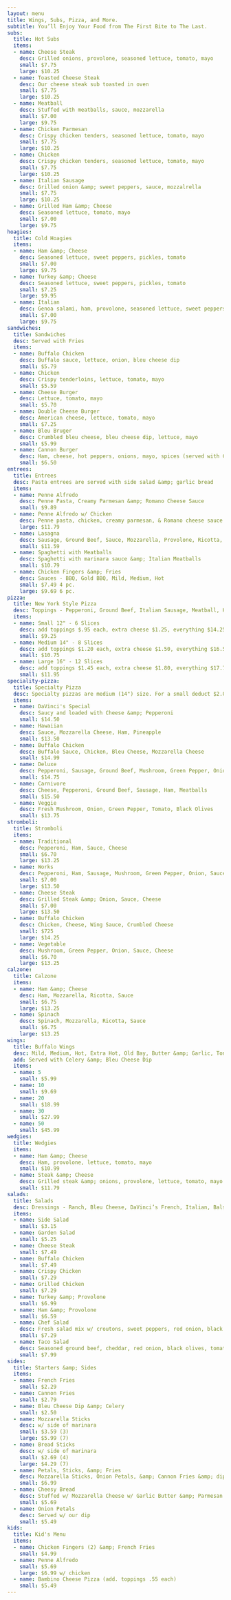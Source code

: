 ```yaml
---
layout: menu
title: Wings, Subs, Pizza, and More.
subtitle: You’ll Enjoy Your Food from The First Bite to The Last.
subs:
  title: Hot Subs
  items:
  - name: Cheese Steak
    desc: Grilled onions, provolone, seasoned lettuce, tomato, mayo
    small: $7.75
    large: $10.25
  - name: Toasted Cheese Steak
    desc: Our cheese steak sub toasted in oven
    small: $7.75
    large: $10.25
  - name: Meatball
    desc: Stuffed with meatballs, sauce, mozzarella
    small: $7.00
    large: $9.75
  - name: Chicken Parmesan
    desc: Crispy chicken tenders, seasoned lettuce, tomato, mayo
    small: $7.75
    large: $10.25
  - name: Chicken
    desc: Crispy chicken tenders, seasoned lettuce, tomato, mayo
    small: $7.75
    large: $10.25
  - name: Italian Sausage
    desc: Grilled onion &amp; sweet peppers, sauce, mozzalrella
    small: $7.75
    large: $10.25
  - name: Grilled Ham &amp; Cheese
    desc: Seasoned lettuce, tomato, mayo
    small: $7.00
    large: $9.75
hoagies:
  title: Cold Hoagies
  items:
  - name: Ham &amp; Cheese
    desc: Seasoned lettuce, sweet peppers, pickles, tomato
    small: $7.00
    large: $9.75
  - name: Turkey &amp; Cheese
    desc: Seasoned lettuce, sweet peppers, pickles, tomato
    small: $7.25
    large: $9.95
  - name: Italian
    desc: Genoa salami, ham, provolone, seasoned lettuce, sweet peppers, pickles, tomato
    small: $7.00
    large: $9.75
sandwiches:
  title: Sandwiches
  desc: Served with Fries
  items:
  - name: Buffalo Chicken
    desc: Buffalo sauce, lettuce, onion, bleu cheese dip
    small: $5.79
  - name: Chicken
    desc: Crispy tenderloins, lettuce, tomato, mayo
    small: $5.59
  - name: Cheese Burger
    desc: Lettuce, tomato, mayo
    small: $5.70
  - name: Double Cheese Burger
    desc: American cheese, lettuce, tomato, mayo
    small: $7.25
  - name: Bleu Bruger
    desc: Crumbled bleu cheese, bleu cheese dip, lettuce, mayo
    small: $5.99
  - name: Cannon Burger
    desc: Ham, cheese, hot peppers, onions, mayo, spices (served with Cannon Fries)
    small: $6.50
entrees:
  title: Entrees
  desc: Pasta entrees are served with side salad &amp; garlic bread
  items:
  - name: Penne Alfredo
    desc: Penne Pasta, Creamy Parmesan &amp; Romano Cheese Sauce
    small: $9.89
  - name: Penne Alfredo w/ Chicken
    desc: Penne pasta, chicken, creamy parmesan, & Romano cheese sauce
    large: $11.79
  - name: Lasagna
    desc: Sausage, Ground Beef, Sauce, Mozzarella, Provolone, Ricotta, Parmesan Cheese
    small: $11.59
  - name: Spaghetti with Meatballs
    desc: Spaghetti with marinara sauce &amp; Italian Meatballs
    small: $10.79
  - name: Chicken Fingers &amp; Fries
    desc: Sauces - BBQ, Gold BBQ, Mild, Medium, Hot
    small: $7.49 4 pc.
    large: $9.69 6 pc.
pizza:
  title: New York Style Pizza
  desc: Toppings - Pepperoni, Ground Beef, Italian Sausage, Meatball, Ham, Onion, Green Pepper, Hot Pepper, Sweet Pepper, Mushroom, Black Olive, Spinach, Tomato, Pineapple
  items:
  - name: Small 12" - 6 Slices
    desc: add toppings $.95 each, extra cheese $1.25, everything $14.25
    small: $9.25
  - name: Medium 14" - 8 Slices
    desc: add toppings $1.20 each, extra cheese $1.50, everything $16.50
    small: $10.75
  - name: Large 16" - 12 Slices
    desc: add toppings $1.45 each, extra cheese $1.80, everything $17.75
    small: $11.95
speciality-pizza:
  title: Specialty Pizza
  desc: Specialty pizzas are medium (14") size. For a small deduct $2.00. For a large (16") add $3.00.
  items:
  - name: DaVinci's Special
    desc: Saucy and loaded with Cheese &amp; Pepperoni
    small: $14.50
  - name: Hawaiian
    desc: Sauce, Mozzarella Cheese, Ham, Pineapple
    small: $13.50
  - name: Buffalo Chicken
    desc: Buffalo Sauce, Chicken, Bleu Cheese, Mozzarella Cheese
    small: $14.99
  - name: Deluxe
    desc: Pepperoni, Sausage, Ground Beef, Mushroom, Green Pepper, Onion
    small: $14.75
  - name: Carnivore
    desc: Cheese, Pepperoni, Ground Beef, Sausage, Ham, Meatballs
    small: $15.50
  - name: Veggie
    desc: Fresh Mushroom, Onion, Green Pepper, Tomato, Black Olives
    small: $13.75
stromboli:
  title: Stromboli
  items:
  - name: Traditional
    desc: Pepperoni, Ham, Sauce, Cheese
    small: $6.70
    large: $13.25
  - name: Works
    desc: Pepperoni, Ham, Sausage, Mushroom, Green Pepper, Onion, Sauce, Cheese
    small: $7.00
    large: $13.50
  - name: Cheese Steak
    desc: Grilled Steak &amp; Onion, Sauce, Cheese
    small: $7.00
    large: $13.50
  - name: Buffalo Chicken
    desc: Chicken, Cheese, Wing Sauce, Crumbled Cheese
    small: $725
    large: $14.25
  - name: Vegetable
    desc: Mushroom, Green Pepper, Onion, Sauce, Cheese
    small: $6.70
    large: $13.25
calzone:
  title: Calzone
  items:
  - name: Ham &amp; Cheese
    desc: Ham, Mozzarella, Ricotta, Sauce
    small: $6.75
    large: $13.25
  - name: Spinach
    desc: Spinach, Mozzarella, Ricotta, Sauce
    small: $6.75
    large: $13.25
wings:
  title: Buffalo Wings
  desc: Mild, Medium, Hot, Extra Hot, Old Bay, Butter &amp; Garlic, Tony's Sweet &amp; Hot Sauce, BBQ, Gold BBQ
  add: Served with Celery &amp; Bleu Cheese Dip
  items:
  - name: 5
    small: $5.99
  - name: 10
    small: $9.69
  - name: 20
    small: $18.99
  - name: 30
    small: $27.99
  - name: 50
    small: $45.99
wedgies:
  title: Wedgies
  items:
  - name: Ham &amp; Cheese
    desc: Ham, provolone, lettuce, tomato, mayo
    small: $10.99
  - name: Steak &amp; Cheese
    desc: Grilled steak &amp; onions, provolone, lettuce, tomato, mayo
    small: $11.79
salads:
  title: Salads
  desc: Dressings - Ranch, Bleu Cheese, DaVinci’s French, Italian, Balsamic Vinaigrette, Seasoned Lettuce. All dressings are made in house!
  items:
  - name: Side Salad
    small: $3.15
  - name: Garden Salad
    small: $5.25
  - name: Cheese Steak
    small: $7.49
  - name: Buffalo Chicken
    small: $7.49
  - name: Crispy Chicken
    small: $7.29
  - name: Grilled Chicken
    small: $7.29
  - name: Turkey &amp; Provolone
    small: $6.99
  - name: Ham &amp; Provolone
    small: $6.59
  - name: Chef Salad
    desc: Fresh salad mix w/ croutons, sweet peppers, red onion, black olives, &amp; tomato
    small: $7.29
  - name: Taco Salad
    desc: Seasoned ground beef, cheddar, red onion, black olives, tomato, tortilla chips, salsa and sour cream on the side
    small: $7.99
sides:
  title: Starters &amp; Sides
  items:
  - name: French Fries
    small: $2.29
  - name: Cannon Fries
    small: $2.79
  - name: Bleu Cheese Dip &amp; Celery
    small: $2.50
  - name: Mozzarella Sticks
    desc: w/ side of marinara
    small: $3.59 (3)
    large: $5.99 (7)
  - name: Bread Sticks
    desc: w/ side of marinara
    small: $2.69 (4)
    large: $4.29 (7)
  - name: Petals, Sticks, &amp; Fries
    desc: Mozzarella Sticks, Onion Petals, &amp; Cannon Fries &amp; dips
    small: $6.99
  - name: Cheesy Bread
    desc: Stuffed w/ Mozzarella Cheese w/ Garlic Butter &amp; Parmesan Cheese
    small: $5.69
  - name: Onion Petals
    desc: Served w/ our dip
    small: $5.49
kids:
  title: Kid's Menu
  items:
  - name: Chicken Fingers (2) &amp; French Fries
    small: $4.99
  - name: Penne Alfredo
    small: $5.69
    large: $6.99 w/ chicken
  - name: Bambino Cheese Pizza (add. toppings .55 each)
    small: $5.49
---
```

